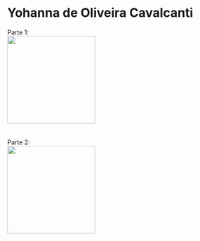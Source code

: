 # Yohanna de Oliveira Cavalcanti

Parte 1: 
<br>
<img src="" width="200"/>
<br>
<br>
<br>
Parte 2:
<br>
<img src="" width="200"/>
